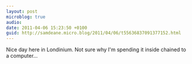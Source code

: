 ```yaml
---
layout: post
microblog: true
audio: 
date: 2011-04-06 15:23:50 +0100
guid: http://samdeane.micro.blog/2011/04/06/t55636837091377152.html
---
```

Nice day here in Londinium. Not sure why I'm spending it inside chained to a computer...
